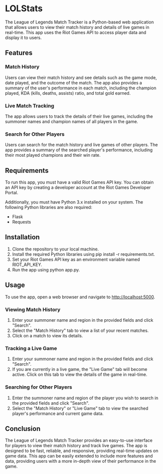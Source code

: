 # LOLStats

The League of Legends Match Tracker is a Python-based web application that allows users to view their match history and details of live games in real-time. This app uses the Riot Games API to access player data and display it to users.

## Features

### Match History

Users can view their match history and see details such as the game mode, date played, and the outcome of the match. The app also provides a summary of the user's performance in each match, including the champion played, KDA (kills, deaths, assists) ratio, and total gold earned.

### Live Match Tracking

The app allows users to track the details of their live games, including the summoner names and champion names of all players in the game.

### Search for Other Players

Users can search for the match history and live games of other players. The app provides a summary of the searched player's performance, including their most played champions and their win rate.

## Requirements

To run this app, you must have a valid Riot Games API key. You can obtain an API key by creating a developer account at the Riot Games Developer Portal.

Additionally, you must have Python 3.x installed on your system. The following Python libraries are also required:

- Flask
- Requests

## Installation

1. Clone the repository to your local machine.
2. Install the required Python libraries using pip install -r requirements.txt.
3. Set your Riot Games API key as an environment variable named RIOT_API_KEY.
4. Run the app using python app.py.

## Usage

To use the app, open a web browser and navigate to <http://localhost:5000>.

### Viewing Match History

1. Enter your summoner name and region in the provided fields and click "Search".
2. Select the "Match History" tab to view a list of your recent matches.
3. Click on a match to view its details.

### Tracking a Live Game

1. Enter your summoner name and region in the provided fields and click "Search".
2. If you are currently in a live game, the "Live Game" tab will become active. Click on this tab to view the details of the game in real-time.

### Searching for Other Players

1. Enter the summoner name and region of the player you wish to search in the provided fields and click "Search".
2. Select the "Match History" or "Live Game" tab to view the searched player's performance and current game data.

## Conclusion

The League of Legends Match Tracker provides an easy-to-use interface for players to view their match history and track live games. The app is designed to be fast, reliable, and responsive, providing real-time updates on game data. This app can be easily extended to include more features and data, providing users with a more in-depth view of their performance in the game.
